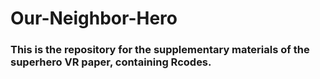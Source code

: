 # Our-Neighbor-Hero
### This is the repository for the supplementary materials of the superhero VR paper, containing Rcodes.
